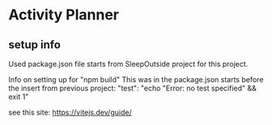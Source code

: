 # Activity Planner

## setup info
Used package.json file starts from SleepOutside project
for this project.

Info on setting up for "npm build"
This was in the package.json starts before the insert from previous project:
"test": "echo \"Error: no test specified\" && exit 1"

see this site: https://vitejs.dev/guide/

